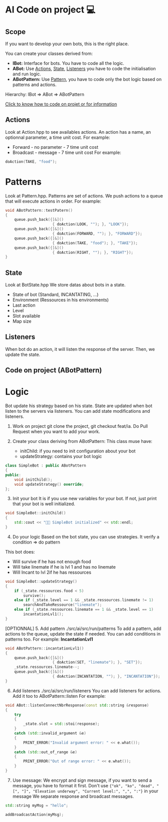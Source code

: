 # AI Code on project 💻

## Scope
If you want to develop your own bots, this is the right place.

You can create your classes derived from:
- **IBot:** Interface for bots. You have to code all the logic.
- **ABot:** Use [Actions](#actions), [State](#state), [Listeners](#listeners) you have to code the initialisation and run logic.
- **ABotPattern:** Use [Pattern](#patterns), you have to code only the bot logic based on patterns and actions.

Hierarchy: IBot => ABot => ABotPattern

[Click to know how to code on projet or for information](#code-on-project)

## Actions
Look at Action.hpp to see availables actions.
An action has a name, an optionnal parameter, a time unit cost.
For example:
- Forward - no parameter - 7 time unit cost
- Broadcast - message - 7 time unit cost
For example:
```c++
doAction(TAKE, "food");
```

# Patterns
Look at Pattern.hpp.
Patterns are set of actions.
We push actions to a queue that will execute actions in order.
For example:
```c++
void ABotPattern::testPatern()
{
    queue.push_back({[&]()
                     { doAction(LOOK, ""); }, "LOOK"});
    queue.push_back({[&]()
                     { doAction(FORWARD, ""); }, "FORWARD"});
    queue.push_back({[&]()
                     { doAction(TAKE, "food"); }, "TAKE"});
    queue.push_back({[&]()
                     { doAction(RIGHT, ""); }, "RIGHT"});
}
```

## State
Look at BotState.hpp
We store datas about bots in a state.
- State of bot (Standard, INCANTATING, ...)
- Environment (Ressources in his environments)
- Last action
- Level
- Slot available
- Map size

## Listeners
When bot do an action, it will listen the response of the server.
Then, we update the state.

## Code on project (ABotPattern)

# Logic
Bot update his strategy based on his state.
State are updated when bot listen to the servers via listeners.
You can add state modifications and listeners.

1. Work on project 
git clone the project, git checkout feat/ia. Do Pull Request when you want to add your work.

2. Create your class deriving from ABotPattern: 
This class muse have:
    - initChild: if you need to init configuration about your bot
    - updateStrategy: contains your bot logic

```c++
class SimpleBot : public ABotPattern
{
public:
    void initChild();
    void updateStrategy() override;
};
```

3. Init your bot 
It is if you use new variables for your bot.
If not, just print that your bot is well initialized.

```c++
void SimpleBot::initChild()
{
    std::cout << "🧒✅ SimpleBot initialized" << std::endl;
}
```

4. Do your logic 
Based on the bot state, you can use strategies.
It verify a condition => do pattern

This bot does:
- Will survive if he has not enough food
- Will take linemate if he is lvl 1 and has no linemate
- Will Incant to lvl 2if he has ressources

```c++
void SimpleBot::updateStrategy()
{
    if (_state.ressources.food < 5)
        survive();
    else if (_state.level == 1 && _state.ressources.linemate != 1)
        searchAndTakeRessource("linemate");
    else if (_state.ressources.linemate == 1 && _state.level == 1)
        incantationLvl1();
}
```

[OPTIONNAL] 
5. Add pattern ./src/ai/src/run/patterns 
To add a pattern, add actions to the queue, update the state if needed. You can add conditions in patterns too.
For example:
**IncantationLvl1**
```c++
void ABotPattern::incantationLvl1()
{
    queue.push_back({[&]()
                     { doAction(SET, "linemate"); }, "SET"});
    _state.ressources.linemate--;
    queue.push_back({[&]()
                     { doAction(INCANTATION, ""); }, "INCANTATION"});
}
```

6. Add listeners ./src/ai/src/run/listeners 
You can add listeners for actions.
Add it too to ABotPattern::listen
For example:
```c++
void ABot::listenConnectNbrResponse(const std::string &response)
{
    try
    {
        _state.slot = std::stoi(response);
    }
    catch (std::invalid_argument &e)
    {
        PRINT_ERROR("Invalid argument error: " << e.what());
    }
    catch (std::out_of_range &e)
    {
        PRINT_ERROR("Out of range error: " << e.what());
    }
}
```

7. Use message: 
We encrypt and sign message, if you want to send a message, you have to format it first. 
Don't use `{"ok", "ko", "dead", "[", "]", "Elevation underway", "Current level:", ",", ":"}` in your message
We separate response and broadcast messages.
```c++
std::string myMsg = "hello";

addBroadcastAction(myMsg);
```
